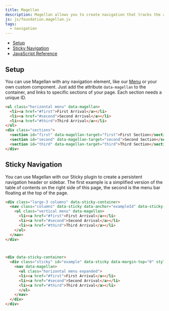 ```yaml
---
title: Magellan
description: Magellan allows you to create navigation that tracks the active section of a page your user is in. Pair it with our Sticky plugin to create a fixed navigation element.
js: js/foundation.magellan.js
tags:
  - navigation
---
```

<div data-sticky-container>
  <div class="sticky" id="sticky-magellan" style="width:100%;" data-sticky data-margin-top="0" data-margin-bottom="0" data-top-anchor="setup" data-btm-anchor="destroy:bottom">
    <nav data-magellan class="sticky-mag">
      <ul class="horizontal menu expanded">
        <li><a href="#setup">Setup</a></li>
        <li><a href="#sticky-navigation">Sticky Navigation</a></li>
        <li><a href="#javascript-reference">JavaScript Reference</a></li>
      </ul>
    </nav>
  </div>
</div>

## Setup

You can use Magellan with any navigation element, like our [Menu](menu.html) or your own custom component. Just add the attribute `data-magellan` to the container, and links to specific sections of your page. Each section needs a unique ID.

```html
<ul class="horizontal menu" data-magellan>
  <li><a href="#first">First Arrival</a></li>
  <li><a href="#second">Second Arrival</a></li>
  <li><a href="#third">Third Arrival</a></li>
</ul>
<div class="sections">
  <section id="first" data-magellan-target="first">First Section</section>
  <section id="second" data-magellan-target="second">Second Section</section>
  <section id="third" data-magellan-target="third">Third Section</section>
</div>
```

## Sticky Navigation

You can use Magellan with our Sticky plugin to create a persistent navigation header or sidebar. The first example is a simplified version of the table of contents on the right side of this page, the second is the menu bar floating at the top of the page.

```html
<div class="large-3 columns" data-sticky-container>
  <nav class="columns" data-sticky data-anchor="exampleId" data-sticky-on="large">
    <ul class="vertical menu" data-magellan>
      <li><a href="#first">First Arrival</a></li>
      <li><a href="#second">Second Arrival</a></li>
      <li><a href="#third">Third Arrival</a></li>
    </ul>
  </nav>
</div>



<div data-sticky-container>
  <div class="sticky" id="example" data-sticky data-margin-top="0" style="width:100%;" data-margin-bottom="0" data-top-anchor="topAnchorExample" data-btm-anchor="bottomOfContentId:bottom">
    <nav data-magellan>
      <ul class="horizontal menu expanded">
      <li><a href="#first">First Arrival</a></li>
      <li><a href="#second">Second Arrival</a></li>
      <li><a href="#third">Third Arrival</a></li>
      </ul>
    </nav>
  </div>
</div>
```
